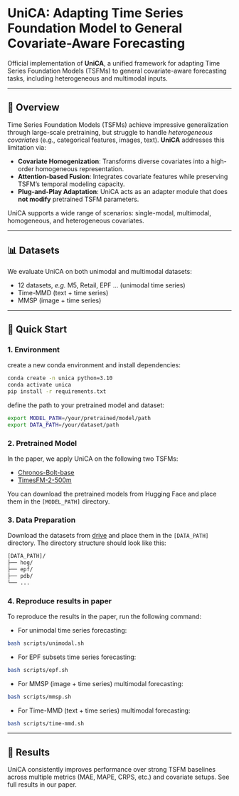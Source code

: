 # UniCA: Adapting Time Series Foundation Model to General Covariate-Aware Forecasting

Official implementation of **UniCA**, a unified framework for adapting Time Series Foundation Models (TSFMs) to
general covariate-aware forecasting tasks, including heterogeneous and multimodal inputs.

---

## 🧠 Overview

Time Series Foundation Models (TSFMs) achieve impressive generalization through large-scale pretraining, but struggle to
handle *heterogeneous covariates* (e.g., categorical features, images, text). **UniCA** addresses this limitation via:

* **Covariate Homogenization**: Transforms diverse covariates into a high-order homogeneous representation.
* **Attention-based Fusion**: Integrates covariate features while preserving TSFM’s temporal modeling capacity.
* **Plug-and-Play Adaptation**: UniCA acts as an adapter module that does **not modify** pretrained TSFM parameters.

UniCA supports a wide range of scenarios: single-modal, multimodal, homogeneous, and heterogeneous covariates.

---


## 📊 Datasets

We evaluate UniCA on both unimodal and multimodal datasets:

* 12 datasets, _e.g._ M5, Retail, EPF ... (unimodal time series)
* Time-MMD (text + time series)
* MMSP (image + time series)

---

## 🚀 Quick Start

### 1. Environment

create a new conda environment and install dependencies:

```bash
conda create -n unica python=3.10
conda activate unica
pip install -r requirements.txt
```

define the path to your pretrained model and dataset:

```bash
export MODEL_PATH=/your/pretrained/model/path
export DATA_PATH=/your/dataset/path
```

### 2. Pretrained Model

In the paper, we apply UniCA on the following two TSFMs:

- [Chronos-Bolt-base](https://huggingface.co/amazon/chronos-bolt-base)
- [TimesFM-2-500m](https://huggingface.co/google/timesfm-2.0-500m-pytorch)

You can download the pretrained models from Hugging Face and place them in the `[MODEL_PATH]` directory.


### 3. Data Preparation

Download the datasets from [drive](https://drive.google.com/file/d/166YnyeFcVYKXNL8MyU2cp6jd9cAnSaIH/view) and place them in the `[DATA_PATH]` directory. The directory structure should
look like this:

```bash
[DATA_PATH]/
├── hog/
├── epf/
├── pdb/
└── ...
```

### 4. Reproduce results in paper

To reproduce the results in the paper, run the following command:

- For unimodal time series forecasting:

```bash
bash scripts/unimodal.sh
```

- For EPF subsets time series forecasting:

```bash
bash scripts/epf.sh
```

- For MMSP (image + time series) multimodal forecasting:

```bash
bash scripts/mmsp.sh
```

- For Time-MMD (text + time series) multimodal forecasting:

```bash
bash scripts/time-mmd.sh
```

---

## 🧪 Results

UniCA consistently improves performance over strong TSFM baselines across multiple metrics (MAE, MAPE, CRPS, etc.) and
covariate setups. See full results in our paper.


